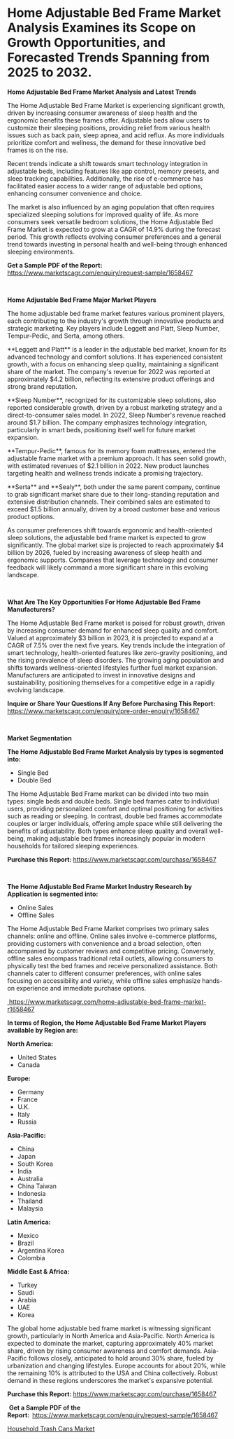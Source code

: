 <p><h1>Home Adjustable Bed Frame Market Analysis Examines its Scope on Growth Opportunities, and Forecasted Trends Spanning from 2025 to 2032.</h1></p><p><strong>Home Adjustable Bed Frame Market Analysis and Latest Trends</strong></p>
<p><p>The Home Adjustable Bed Frame Market is experiencing significant growth, driven by increasing consumer awareness of sleep health and the ergonomic benefits these frames offer. Adjustable beds allow users to customize their sleeping positions, providing relief from various health issues such as back pain, sleep apnea, and acid reflux. As more individuals prioritize comfort and wellness, the demand for these innovative bed frames is on the rise.</p><p>Recent trends indicate a shift towards smart technology integration in adjustable beds, including features like app control, memory presets, and sleep tracking capabilities. Additionally, the rise of e-commerce has facilitated easier access to a wider range of adjustable bed options, enhancing consumer convenience and choice.</p><p>The market is also influenced by an aging population that often requires specialized sleeping solutions for improved quality of life. As more consumers seek versatile bedroom solutions, the Home Adjustable Bed Frame Market is expected to grow at a CAGR of 14.9% during the forecast period. This growth reflects evolving consumer preferences and a general trend towards investing in personal health and well-being through enhanced sleeping environments.</p></p>
<p><strong>Get a Sample PDF of the Report:&nbsp;</strong> <a href="https://www.marketscagr.com/enquiry/request-sample/1658467?utm_campaign=2792&utm_medium=2&utm_source=Github&utm_content=ia&utm_term=04042025&utm_id=home-adjustable-bed-frame">https://www.marketscagr.com/enquiry/request-sample/1658467</a></p>
<p>&nbsp;</p>
<p><strong>Home Adjustable Bed Frame Major Market Players</strong></p>
<p><p>The home adjustable bed frame market features various prominent players, each contributing to the industry's growth through innovative products and strategic marketing. Key players include Leggett and Platt, Sleep Number, Tempur-Pedic, and Serta, among others.</p><p>**Leggett and Platt** is a leader in the adjustable bed market, known for its advanced technology and comfort solutions. It has experienced consistent growth, with a focus on enhancing sleep quality, maintaining a significant share of the market. The company's revenue for 2022 was reported at approximately $4.2 billion, reflecting its extensive product offerings and strong brand reputation.</p><p>**Sleep Number**, recognized for its customizable sleep solutions, also reported considerable growth, driven by a robust marketing strategy and a direct-to-consumer sales model. In 2022, Sleep Number's revenue reached around $1.7 billion. The company emphasizes technology integration, particularly in smart beds, positioning itself well for future market expansion.</p><p>**Tempur-Pedic**, famous for its memory foam mattresses, entered the adjustable frame market with a premium approach. It has seen solid growth, with estimated revenues of $2.1 billion in 2022. New product launches targeting health and wellness trends indicate a promising trajectory.</p><p>**Serta** and **Sealy**, both under the same parent company, continue to grab significant market share due to their long-standing reputation and extensive distribution channels. Their combined sales are estimated to exceed $1.5 billion annually, driven by a broad customer base and various product options.</p><p>As consumer preferences shift towards ergonomic and health-oriented sleep solutions, the adjustable bed frame market is expected to grow significantly. The global market size is projected to reach approximately $4 billion by 2026, fueled by increasing awareness of sleep health and ergonomic supports. Companies that leverage technology and consumer feedback will likely command a more significant share in this evolving landscape.</p></p>
<p>&nbsp;</p>
<p><strong>What Are The Key Opportunities For Home Adjustable Bed Frame Manufacturers?</strong></p>
<p><p>The Home Adjustable Bed Frame market is poised for robust growth, driven by increasing consumer demand for enhanced sleep quality and comfort. Valued at approximately $3 billion in 2023, it is projected to expand at a CAGR of 7.5% over the next five years. Key trends include the integration of smart technology, health-oriented features like zero-gravity positioning, and the rising prevalence of sleep disorders. The growing aging population and shifts towards wellness-oriented lifestyles further fuel market expansion. Manufacturers are anticipated to invest in innovative designs and sustainability, positioning themselves for a competitive edge in a rapidly evolving landscape.</p></p>
<p><strong>Inquire or Share Your Questions If Any Before Purchasing This Report:</strong> <a href="https://www.marketscagr.com/enquiry/pre-order-enquiry/1658467?utm_campaign=2792&utm_medium=2&utm_source=Github&utm_content=ia&utm_term=04042025&utm_id=home-adjustable-bed-frame">https://www.marketscagr.com/enquiry/pre-order-enquiry/1658467</a></p>
<p>&nbsp;</p>
<p><strong>Market Segmentation</strong></p>
<p><strong>The Home Adjustable Bed Frame Market Analysis by types is segmented into:</strong></p>
<p><ul><li>Single Bed</li><li>Double Bed</li></ul></p>
<p><p>The Home Adjustable Bed Frame market can be divided into two main types: single beds and double beds. Single bed frames cater to individual users, providing personalized comfort and optimal positioning for activities such as reading or sleeping. In contrast, double bed frames accommodate couples or larger individuals, offering ample space while still delivering the benefits of adjustability. Both types enhance sleep quality and overall well-being, making adjustable bed frames increasingly popular in modern households for tailored sleeping experiences.</p></p>
<p><strong>Purchase this Report:&nbsp;</strong><a href="https://www.marketscagr.com/purchase/1658467?utm_campaign=2792&utm_medium=2&utm_source=Github&utm_content=ia&utm_term=04042025&utm_id=home-adjustable-bed-frame">https://www.marketscagr.com/purchase/1658467</a></p>
<p>&nbsp;</p>
<p><strong>The Home Adjustable Bed Frame Market Industry Research by Application is segmented into:</strong></p>
<p><ul><li>Online Sales</li><li>Offline Sales</li></ul></p>
<p><p>The Home Adjustable Bed Frame Market comprises two primary sales channels: online and offline. Online sales involve e-commerce platforms, providing customers with convenience and a broad selection, often accompanied by customer reviews and competitive pricing. Conversely, offline sales encompass traditional retail outlets, allowing consumers to physically test the bed frames and receive personalized assistance. Both channels cater to different consumer preferences, with online sales focusing on accessibility and variety, while offline sales emphasize hands-on experience and immediate purchase options.</p></p>
<p><a href="https://www.marketscagr.com/home-adjustable-bed-frame-market-r1658467?utm_campaign=2792&utm_medium=2&utm_source=Github&utm_content=ia&utm_term=04042025&utm_id=home-adjustable-bed-frame">&nbsp;https://www.marketscagr.com/home-adjustable-bed-frame-market-r1658467</a></p>
<p><strong>In terms of Region, the Home Adjustable Bed Frame Market Players available by Region are:</strong></p>
<p>
    <p> <strong> North America: </strong>
        <ul>
            <li>United States</li>
            <li>Canada</li>
        </ul>
        </p> 
    <p> <strong> Europe: </strong>
        <ul>
            <li>Germany</li>
            <li>France</li>
            <li>U.K.</li>
            <li>Italy</li>
            <li>Russia</li>
        </ul>
        </p> 
    <p> <strong> Asia-Pacific: </strong>
        <ul>
            <li>China</li>
            <li>Japan</li>
            <li>South Korea</li>
            <li>India</li>
            <li>Australia</li>
            <li>China Taiwan</li>
            <li>Indonesia</li>
            <li>Thailand</li>
            <li>Malaysia</li>
        </ul>
        </p> 
    <p> <strong> Latin America: </strong>
        <ul>
            <li>Mexico</li>
            <li>Brazil</li>
            <li>Argentina Korea</li>
            <li>Colombia</li>
        </ul>
        </p> 
    <p> <strong> Middle East & Africa: </strong>
        <ul>
            <li>Turkey</li>
            <li>Saudi</li>
            <li>Arabia</li>
            <li>UAE</li>
            <li>Korea</li>
        </ul>
    </p>
    </p>
<p><p>The global home adjustable bed frame market is witnessing significant growth, particularly in North America and Asia-Pacific. North America is expected to dominate the market, capturing approximately 40% market share, driven by rising consumer awareness and comfort demands. Asia-Pacific follows closely, anticipated to hold around 30% share, fueled by urbanization and changing lifestyles. Europe accounts for about 20%, while the remaining 10% is attributed to the USA and China collectively. Robust demand in these regions underscores the market's expansive potential.</p></p>
<p><strong>Purchase this Report: </strong><a href="https://www.marketscagr.com/purchase/1658467?utm_campaign=2792&utm_medium=2&utm_source=Github&utm_content=ia&utm_term=04042025&utm_id=home-adjustable-bed-frame">https://www.marketscagr.com/purchase/1658467</a></p>
<p>&nbsp;<strong>Get a Sample PDF of the Report:&nbsp;&nbsp;</strong><a href="https://www.marketscagr.com/enquiry/request-sample/1658467?utm_campaign=2792&utm_medium=2&utm_source=Github&utm_content=ia&utm_term=04042025&utm_id=home-adjustable-bed-frame">https://www.marketscagr.com/enquiry/request-sample/1658467</a></p>
<p><strong></strong></p>
<p><p><a href="https://github.com/organophelia8282/Market-Research-Report-List-1/blob/main/household-trash-cans-market.md?utm_campaign=2792&utm_medium=2&utm_source=Github&utm_content=ia&utm_term=04042025&utm_id=home-adjustable-bed-frame">Household Trash Cans Market</a></p></p>